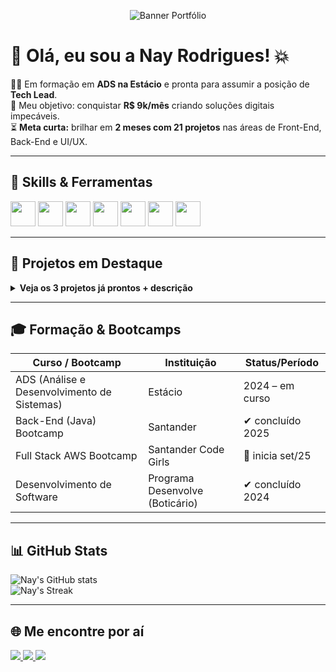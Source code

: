<!-- Banner imagem -->
<p align="center">
  <img src="https://via.placeholder.com/800x200.png?text=Nay+Rodrigues+-+Tech+Lead+em+formação" alt="Banner Portfólio" />
</p>

# 👋 Olá, eu sou a Nay Rodrigues! 💥

👩‍💻 Em formação em **ADS na Estácio** e pronta para assumir a posição de **Tech Lead**.  
🎯 Meu objetivo: conquistar **R$ 9k/mês** criando soluções digitais impecáveis.  
⏳ **Meta curta:** brilhar em **2 meses com 21 projetos** nas áreas de Front-End, Back-End e UI/UX.  

---

## 🚀 Skills & Ferramentas  

<p align="left">
  <img src="https://cdn.jsdelivr.net/gh/devicons/devicon/icons/html5/html5-original.svg" width="40px"/>
  <img src="https://cdn.jsdelivr.net/gh/devicons/devicon/icons/css3/css3-original.svg" width="40px"/>
  <img src="https://cdn.jsdelivr.net/gh/devicons/devicon/icons/javascript/javascript-original.svg" width="40px"/>
  <img src="https://cdn.jsdelivr.net/gh/devicons/devicon/icons/flutter/flutter-original.svg" width="40px"/>
  <img src="https://cdn.jsdelivr.net/gh/devicons/devicon/icons/java/java-original.svg" width="40px"/>
  <img src="https://cdn.jsdelivr.net/gh/devicons/devicon/icons/aws/aws-original.svg" width="40px"/>
  <img src="https://cdn.jsdelivr.net/gh/devicons/devicon/icons/figma/figma-original.svg" width="40px"/>
</p>

---

## 📌 Projetos em Destaque  

<details>
  <summary><b>Veja os 3 projetos já prontos + descrição</b></summary><br>

- 🎨 **LP Jornada Técnica – SARAH K** *(UI/UX)*: landing page com navegação clara e visual chamativo.  
- 📖 **LP O Livro Proibido de Maria Padilha** *(Full Stack)*: front, backend e UX integrados, experiência imersiva.  
- 📱 **Vida Bipolar – App Mobile em Flutter** *(UI/UX + lógica)*: app de rastreamento de humor, com UI fluida e intuitiva.  
</details>

---

## 🎓 Formação & Bootcamps  

| Curso / Bootcamp                          | Instituição                  | Status/Período   |
|-------------------------------------------|------------------------------|------------------|
| ADS (Análise e Desenvolvimento de Sistemas) | Estácio                      | 2024 – em curso  |
| Back-End (Java) Bootcamp                   | Santander                    | ✔ concluído 2025 |
| Full Stack AWS Bootcamp                    | Santander Code Girls          | 🚀 inicia set/25 |
| Desenvolvimento de Software                | Programa Desenvolve (Boticário) | ✔ concluído 2024 |

---

## 📊 GitHub Stats  

![Nay's GitHub stats](https://github-readme-stats.vercel.app/api?username=nayjoplin&show_icons=true&theme=radical)  
![Nay's Streak](https://github-readme-streak-stats.herokuapp.com/?user=nayjoplin&theme=radical)

---

## 🌐 Me encontre por aí  

<p align="left">
  <a href="https://www.linkedin.com/in/nayrodrigues">
    <img src="https://img.shields.io/badge/LinkedIn-Nay-blue?style=for-the-badge&logo=linkedin&logoColor=white"/>
  </a>
  <a href="mailto:nayjoplin96@gmail.com">
    <img src="https://img.shields.io/badge/E-mail-Gmail-red?style=for-the-badge&logo=gmail&logoColor=white"/>
  </a>
  <a href="https://www.instagram.com/nayjoplin">
    <img src="https://img.shields.io/badge/Instagram-@nayjoplin-pink?style=for-the-badge&logo=instagram&logoColor=white"/>
  </a>
</p>
